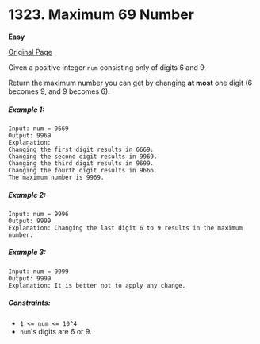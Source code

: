 # 1323. Maximum 69 Number

**Easy**

[Original Page](https://leetcode.com/problems/maximum-69-number/)

Given a positive integer `num` consisting only of digits 6 and 9.

Return the maximum number you can get by changing __at most__ one digit (6 becomes 9, and 9 becomes 6).

##### Example 1:
```
Input: num = 9669
Output: 9969
Explanation: 
Changing the first digit results in 6669.
Changing the second digit results in 9969.
Changing the third digit results in 9699.
Changing the fourth digit results in 9666. 
The maximum number is 9969.
```

##### Example 2:
```
Input: num = 9996
Output: 9999
Explanation: Changing the last digit 6 to 9 results in the maximum number.
```

##### Example 3:
```
Input: num = 9999
Output: 9999
Explanation: It is better not to apply any change.
```

##### Constraints:
- `1 <= num <= 10^4`
- `num`'s digits are 6 or 9.

